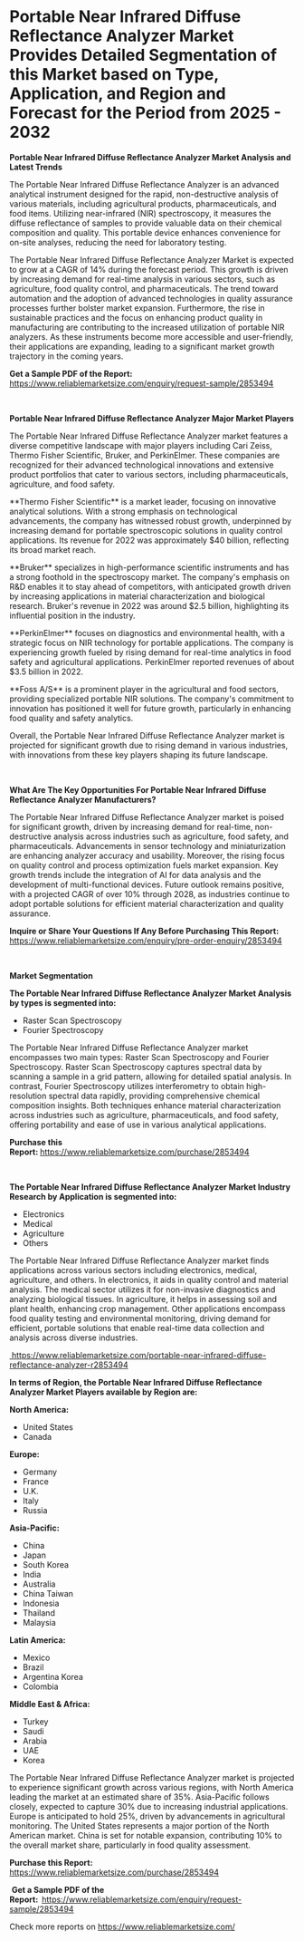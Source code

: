 <p><h1>Portable Near Infrared Diffuse Reflectance Analyzer Market Provides Detailed Segmentation of this Market based on Type, Application, and Region and Forecast for the Period from 2025 - 2032</h1></p><p><strong>Portable Near Infrared Diffuse Reflectance Analyzer Market Analysis and Latest Trends</strong></p>
<p><p>The Portable Near Infrared Diffuse Reflectance Analyzer is an advanced analytical instrument designed for the rapid, non-destructive analysis of various materials, including agricultural products, pharmaceuticals, and food items. Utilizing near-infrared (NIR) spectroscopy, it measures the diffuse reflectance of samples to provide valuable data on their chemical composition and quality. This portable device enhances convenience for on-site analyses, reducing the need for laboratory testing.</p><p>The Portable Near Infrared Diffuse Reflectance Analyzer Market is expected to grow at a CAGR of 14% during the forecast period. This growth is driven by increasing demand for real-time analysis in various sectors, such as agriculture, food quality control, and pharmaceuticals. The trend toward automation and the adoption of advanced technologies in quality assurance processes further bolster market expansion. Furthermore, the rise in sustainable practices and the focus on enhancing product quality in manufacturing are contributing to the increased utilization of portable NIR analyzers. As these instruments become more accessible and user-friendly, their applications are expanding, leading to a significant market growth trajectory in the coming years.</p></p>
<p><strong>Get a Sample PDF of the Report:&nbsp;</strong> <a href="https://www.reliablemarketsize.com/enquiry/request-sample/2853494?utm_campaign=2526&utm_medium=2&utm_source=Github&utm_content=ia&utm_term=12032025&utm_id=portable-near-infrared-diffuse-reflectance-analyzer">https://www.reliablemarketsize.com/enquiry/request-sample/2853494</a></p>
<p>&nbsp;</p>
<p><strong>Portable Near Infrared Diffuse Reflectance Analyzer Major Market Players</strong></p>
<p><p>The Portable Near Infrared Diffuse Reflectance Analyzer market features a diverse competitive landscape with major players including Cari Zeiss, Thermo Fisher Scientific, Bruker, and PerkinElmer. These companies are recognized for their advanced technological innovations and extensive product portfolios that cater to various sectors, including pharmaceuticals, agriculture, and food safety.</p><p>**Thermo Fisher Scientific** is a market leader, focusing on innovative analytical solutions. With a strong emphasis on technological advancements, the company has witnessed robust growth, underpinned by increasing demand for portable spectroscopic solutions in quality control applications. Its revenue for 2022 was approximately $40 billion, reflecting its broad market reach.</p><p>**Bruker** specializes in high-performance scientific instruments and has a strong foothold in the spectroscopy market. The company's emphasis on R&D enables it to stay ahead of competitors, with anticipated growth driven by increasing applications in material characterization and biological research. Bruker's revenue in 2022 was around $2.5 billion, highlighting its influential position in the industry.</p><p>**PerkinElmer** focuses on diagnostics and environmental health, with a strategic focus on NIR technology for portable applications. The company is experiencing growth fueled by rising demand for real-time analytics in food safety and agricultural applications. PerkinElmer reported revenues of about $3.5 billion in 2022.</p><p>**Foss A/S** is a prominent player in the agricultural and food sectors, providing specialized portable NIR solutions. The company's commitment to innovation has positioned it well for future growth, particularly in enhancing food quality and safety analytics.</p><p>Overall, the Portable Near Infrared Diffuse Reflectance Analyzer market is projected for significant growth due to rising demand in various industries, with innovations from these key players shaping its future landscape.</p></p>
<p>&nbsp;</p>
<p><strong>What Are The Key Opportunities For Portable Near Infrared Diffuse Reflectance Analyzer Manufacturers?</strong></p>
<p><p>The Portable Near Infrared Diffuse Reflectance Analyzer market is poised for significant growth, driven by increasing demand for real-time, non-destructive analysis across industries such as agriculture, food safety, and pharmaceuticals. Advancements in sensor technology and miniaturization are enhancing analyzer accuracy and usability. Moreover, the rising focus on quality control and process optimization fuels market expansion. Key growth trends include the integration of AI for data analysis and the development of multi-functional devices. Future outlook remains positive, with a projected CAGR of over 10% through 2028, as industries continue to adopt portable solutions for efficient material characterization and quality assurance.</p></p>
<p><strong>Inquire or Share Your Questions If Any Before Purchasing This Report:</strong> <a href="https://www.reliablemarketsize.com/enquiry/pre-order-enquiry/2853494?utm_campaign=2526&utm_medium=2&utm_source=Github&utm_content=ia&utm_term=12032025&utm_id=portable-near-infrared-diffuse-reflectance-analyzer">https://www.reliablemarketsize.com/enquiry/pre-order-enquiry/2853494</a></p>
<p>&nbsp;</p>
<p><strong>Market Segmentation</strong></p>
<p><strong>The Portable Near Infrared Diffuse Reflectance Analyzer Market Analysis by types is segmented into:</strong></p>
<p><ul><li>Raster Scan Spectroscopy</li><li>Fourier Spectroscopy</li></ul></p>
<p><p>The Portable Near Infrared Diffuse Reflectance Analyzer market encompasses two main types: Raster Scan Spectroscopy and Fourier Spectroscopy. Raster Scan Spectroscopy captures spectral data by scanning a sample in a grid pattern, allowing for detailed spatial analysis. In contrast, Fourier Spectroscopy utilizes interferometry to obtain high-resolution spectral data rapidly, providing comprehensive chemical composition insights. Both techniques enhance material characterization across industries such as agriculture, pharmaceuticals, and food safety, offering portability and ease of use in various analytical applications.</p></p>
<p><strong>Purchase this Report:&nbsp;</strong><a href="https://www.reliablemarketsize.com/purchase/2853494?utm_campaign=2526&utm_medium=2&utm_source=Github&utm_content=ia&utm_term=12032025&utm_id=portable-near-infrared-diffuse-reflectance-analyzer">https://www.reliablemarketsize.com/purchase/2853494</a></p>
<p>&nbsp;</p>
<p><strong>The Portable Near Infrared Diffuse Reflectance Analyzer Market Industry Research by Application is segmented into:</strong></p>
<p><ul><li>Electronics</li><li>Medical</li><li>Agriculture</li><li>Others</li></ul></p>
<p><p>The Portable Near Infrared Diffuse Reflectance Analyzer market finds applications across various sectors including electronics, medical, agriculture, and others. In electronics, it aids in quality control and material analysis. The medical sector utilizes it for non-invasive diagnostics and analyzing biological tissues. In agriculture, it helps in assessing soil and plant health, enhancing crop management. Other applications encompass food quality testing and environmental monitoring, driving demand for efficient, portable solutions that enable real-time data collection and analysis across diverse industries.</p></p>
<p><a href="https://www.reliablemarketsize.com/portable-near-infrared-diffuse-reflectance-analyzer-r2853494?utm_campaign=2526&utm_medium=2&utm_source=Github&utm_content=ia&utm_term=12032025&utm_id=portable-near-infrared-diffuse-reflectance-analyzer">&nbsp;https://www.reliablemarketsize.com/portable-near-infrared-diffuse-reflectance-analyzer-r2853494</a></p>
<p><strong>In terms of Region, the Portable Near Infrared Diffuse Reflectance Analyzer Market Players available by Region are:</strong></p>
<p>
    <p> <strong> North America: </strong>
        <ul>
            <li>United States</li>
            <li>Canada</li>
        </ul>
        </p> 
    <p> <strong> Europe: </strong>
        <ul>
            <li>Germany</li>
            <li>France</li>
            <li>U.K.</li>
            <li>Italy</li>
            <li>Russia</li>
        </ul>
        </p> 
    <p> <strong> Asia-Pacific: </strong>
        <ul>
            <li>China</li>
            <li>Japan</li>
            <li>South Korea</li>
            <li>India</li>
            <li>Australia</li>
            <li>China Taiwan</li>
            <li>Indonesia</li>
            <li>Thailand</li>
            <li>Malaysia</li>
        </ul>
        </p> 
    <p> <strong> Latin America: </strong>
        <ul>
            <li>Mexico</li>
            <li>Brazil</li>
            <li>Argentina Korea</li>
            <li>Colombia</li>
        </ul>
        </p> 
    <p> <strong> Middle East & Africa: </strong>
        <ul>
            <li>Turkey</li>
            <li>Saudi</li>
            <li>Arabia</li>
            <li>UAE</li>
            <li>Korea</li>
        </ul>
    </p>
    </p>
<p><p>The Portable Near Infrared Diffuse Reflectance Analyzer market is projected to experience significant growth across various regions, with North America leading the market at an estimated share of 35%. Asia-Pacific follows closely, expected to capture 30% due to increasing industrial applications. Europe is anticipated to hold 25%, driven by advancements in agricultural monitoring. The United States represents a major portion of the North American market. China is set for notable expansion, contributing 10% to the overall market share, particularly in food quality assessment.</p></p>
<p><strong>Purchase this Report: </strong><a href="https://www.reliablemarketsize.com/purchase/2853494?utm_campaign=2526&utm_medium=2&utm_source=Github&utm_content=ia&utm_term=12032025&utm_id=portable-near-infrared-diffuse-reflectance-analyzer">https://www.reliablemarketsize.com/purchase/2853494</a></p>
<p>&nbsp;<strong>Get a Sample PDF of the Report:&nbsp;&nbsp;</strong><a href="https://www.reliablemarketsize.com/enquiry/request-sample/2853494?utm_campaign=2526&utm_medium=2&utm_source=Github&utm_content=ia&utm_term=12032025&utm_id=portable-near-infrared-diffuse-reflectance-analyzer">https://www.reliablemarketsize.com/enquiry/request-sample/2853494</a></p>
<p><strong></strong></p>
<p>Check more reports on <a href="https://www.reliablemarketsize.com/?utm_campaign=2526&utm_medium=2&utm_source=Github&utm_content=ia&utm_term=12032025&utm_id=portable-near-infrared-diffuse-reflectance-analyzer">https://www.reliablemarketsize.com/</a></p>